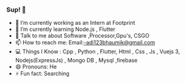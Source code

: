 ### Sup! 🤟

- 🔭 I’m currently working as an Intern at Footprint
- 🌱 I’m currently learning Node.js , Flutter
- 💬 Talk to me about  Software ,Processor,Gpu's, CSGO 
- 📫 How to reach me: Email:-adi123bhaumik@gmail.com
- 💻 Things I Know : Cpp , Python , Flutter, Html , Css , Js , Vuejs 3, Nodejs(ExpressJs) , Mongo DB , Mysql ,firebase
- 😄 Pronouns: He
- ⚡ Fun fact: Searching


<!--
**Adityabhaumik/Adityabhaumik** is a ✨ _special_ ✨ repository because its `README.md` (this file) appears on your GitHub profile.

Here are some ideas to get you started:

- 🔭 I’m currently working on ...
- 🌱 I’m currently learning ...
- 👯 I’m looking to collaborate on ...
- 🤔 I’m looking for help with ...
- 💬 Ask me about ...
- 📫 How to reach me: ...
- 😄 Pronouns: ...
- ⚡ Fun fact: ...
-->
